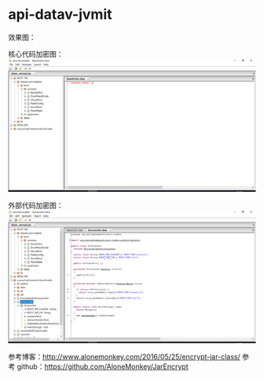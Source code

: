 # api-datav-jvmit

效果图：

核心代码加密图：![](/img/core.png)

外部代码加密图：![](/img/external.png)



参考博客：http://www.alonemonkey.com/2016/05/25/encrypt-jar-class/
参考 github：https://github.com/AloneMonkey/JarEncrypt